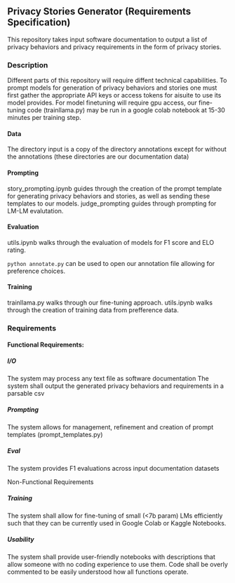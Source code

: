 ## Privacy Stories Generator (Requirements Specification) 

This repository takes input software documentation to output a list of privacy behaviors and privacy requirements in the form of privacy stories. 


### Description 

Different parts of this repository will require diffent technical capabilities.
To prompt models for generation of privacy behaviors and stories one must first gather the appropriate API keys or access tokens for aisuite to use its model provides. 
For model finetuning will require gpu access, our fine-tuning code (trainllama.py) may be run in a google colab notebook at 15-30 minutes per training step.

#### Data
The directory input is a copy of the directory annotations except for without the annotations (these directories are our documentation data)

#### Prompting 

story_prompting.ipynb guides through the creation of the prompt template for generating privacy behaviors and stories, as well as sending these templates to our models. 
judge_prompting guides through prompting for LM-LM evalutation. 


#### Evaluation 

utils.ipynb walks through the evaluation of models for F1 score and ELO rating. 

```python annotate.py``` can be used to open our annotation file allowing for preference choices.

#### Training
trainllama.py walks through our fine-tuning approach. utils.ipynb walks through the creation of training data from prefference data. 


### Requirements 

#### Functional Requirements:

##### I/O
The system may process any text file as software documentation 
The system shall output the generated privacy behaviors and requirements in a parsable csv 

##### Prompting
The system allows for management, refinement and creation of prompt templates (prompt_templates.py)

##### Eval
The system provides F1 evaluations across input documentation datasets

Non-Functional Requirements 

##### Training
The system shall allow for fine-tuning of small (<7b param) LMs efficiently such that they can be currently used in Google Colab or Kaggle Notebooks. 

##### Usability

The system shall provide user-friendly notebooks with descriptions that allow someone with no coding experience to use them. Code shall be overly commented to be easily understood how all functions operate. 







